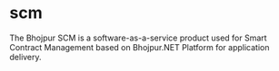 # scm
The Bhojpur SCM is a software-as-a-service product used for Smart Contract Management based on Bhojpur.NET Platform for application delivery.

